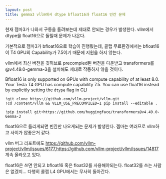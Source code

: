 ```yaml
---
layout: post
title: gemma3 vllm에서 dtype bfloat16과 float16 빈칸 문제
---
```


현재 젬마3가 나와서 구동을 돌려보는데 제대로 안되는 경우가 발생한다. vllm에서 dtype을 float16으로 돌릴때 문제가 나온다.

기본적으로 젬마3가 bfloat16으로 학습이 진행됬는데, 콜랩 무료환경에서는 bfloat16이 T4 GPU의 Capability가 7.5이기 때문에 지원을 하지 않는다.

vllm에서 최신 버전을 깃허브로 precompied된 버전을 다운받고 transformers를 @v4.49.0-gemma-3을 설치해도 제대로 작동하지 않을 것이다.

Bfloat16 is only supported on GPUs with compute capability of at least 8.0. Your Tesla T4 GPU has compute capability 7.5. You can use float16 instead by explicitly setting the `dtype` flag in CLI


```
!git clone https://github.com/vllm-project/vllm.git
!cd /content/vllm && VLLM_USE_PRECOMPILED=1 pip install --editable .

!pip install git+https://github.com/huggingface/transformers@v4.49.0-Gemma-3
```

float16으로 돌리게되면 빈칸만 나오게되는 문제가 발생한다. 젬마는 여러므로 vllm하고 사이가 않좋은거 같다. 

vllm 버그 리포트에도 https://github.com/vllm-project/vllm/issues/6177,https://github.com/vllm-project/vllm/issues/14817 계속 올라오고 있다.

float16은 쓰면 안되고 bfloat16 혹은 float32를 사용해야되는다. float32를 쓰는 사람은 없겠지... 다행히 콜랩 L4 GPU에서는 무사히 돌아간다. 
